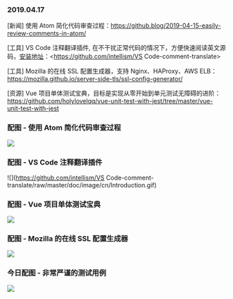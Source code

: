 ### 2019.04.17

[新闻] 使用 Atom 简化代码审查过程：<https://github.blog/2019-04-15-easily-review-comments-in-atom/>

[工具] VS Code 注释翻译插件, 在不干扰正常代码的情况下，方便快速阅读英文源码，[安装地址](https://marketplace.visualstudio.com/items?itemName=intellsmi.comment-translate)：<https://github.com/intellism/VS Code-comment-translate>

[工具] Mozilla 的在线 SSL 配置生成器，支持 Nginx、HAProxy、AWS ELB：<https://mozilla.github.io/server-side-tls/ssl-config-generator/>

[资源] Vue 项目单体测试宝典，目标是实现从零开始到单元测试无障碍的进阶：<https://github.com/holylovelqq/vue-unit-test-with-jest/tree/master/vue-unit-test-with-jest>

### 配图 - 使用 Atom 简化代码审查过程
![](https://i2.wp.com/user-images.githubusercontent.com/10103121/55764711-97e07100-5a21-11e9-84b1-47cecffb5d4c.gif?resize=1560%2C1022&ssl=1)

### 配图 - VS Code 注释翻译插件
![](https://github.com/intellism/VS Code-comment-translate/raw/master/doc/image/cn/Introduction.gif)

### 配图 - Vue 项目单体测试宝典
![](https://raw.githubusercontent.com/holylovelqq/vue-unit-test-with-jest/master/vue-unit-test-with-jest/public/test_result.png)

### 配图 - Mozilla 的在线 SSL 配置生成器
![](https://ws1.sinaimg.cn/large/62bfa70bly1g25ff1htopj227e166wtc.jpg)

### 今日配图 - 非常严谨的测试用例
![](https://user-gold-cdn.xitu.io/2019/4/16/16a26b11c05a2cbc?imageView2/2/w/800/q/100)
